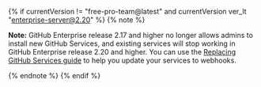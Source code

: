 {% if currentVersion != "free-pro-team@latest" and currentVersion ver_lt "enterprise-server@2.20" %}
{% note %}

**Note:** GitHub Enterprise release 2.17 and higher no longer allows admins to install new GitHub Services, and existing services will stop working in GitHub Enterprise release 2.20 and higher. You can use the [Replacing GitHub Services guide](/v3/guides/replacing-github-services) to help you update your services to webhooks.

{% endnote %}
{% endif %}
